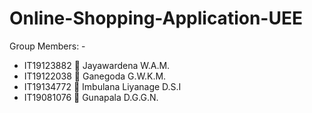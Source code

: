 # Online-Shopping-Application-UEE
Group Members: - 

* IT19123882	:girl: Jayawardena W.A.M.    
* IT19122038	:girl: Ganegoda G.W.K.M.      
* IT19134772	:girl: Imbulana Liyanage D.S.I
* IT19081076	:boy: Gunapala D.G.G.N.      
